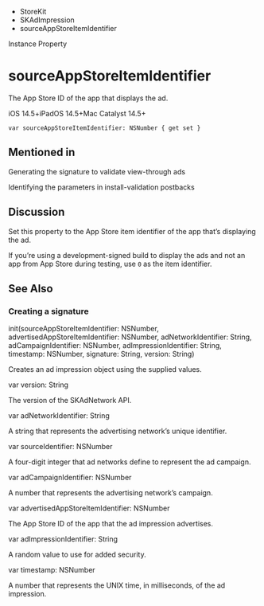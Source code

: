 

- StoreKit
- SKAdImpression
-  sourceAppStoreItemIdentifier 

Instance Property

# sourceAppStoreItemIdentifier

The App Store ID of the app that displays the ad.

iOS 14.5+iPadOS 14.5+Mac Catalyst 14.5+

``` source
var sourceAppStoreItemIdentifier: NSNumber { get set }
```

## Mentioned in 

Generating the signature to validate view-through ads

Identifying the parameters in install-validation postbacks

## Discussion

Set this property to the App Store item identifier of the app that’s displaying the ad.

If you’re using a development-signed build to display the ads and not an app from App Store during testing, use `0` as the item identifier.

## See Also

### Creating a signature

init(sourceAppStoreItemIdentifier: NSNumber, advertisedAppStoreItemIdentifier: NSNumber, adNetworkIdentifier: String, adCampaignIdentifier: NSNumber, adImpressionIdentifier: String, timestamp: NSNumber, signature: String, version: String)

Creates an ad impression object using the supplied values.

var version: String

The version of the SKAdNetwork API.

var adNetworkIdentifier: String

A string that represents the advertising network’s unique identifier.

var sourceIdentifier: NSNumber

A four-digit integer that ad networks define to represent the ad campaign.

var adCampaignIdentifier: NSNumber

A number that represents the advertising network’s campaign.

var advertisedAppStoreItemIdentifier: NSNumber

The App Store ID of the app that the ad impression advertises.

var adImpressionIdentifier: String

A random value to use for added security.

var timestamp: NSNumber

A number that represents the UNIX time, in milliseconds, of the ad impression.

